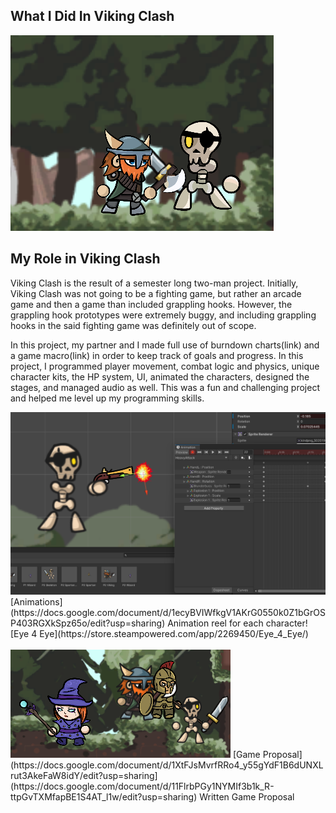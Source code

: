 ## What I Did In Viking Clash
<img src="images/clash.png?raw=true"/>

## My Role in Viking Clash
Viking Clash is the result of a semester long two-man project. Initially, Viking Clash was not going to be a fighting game, but rather an arcade game and then a game than included grappling hooks. However, the grappling hook prototypes were extremely buggy, and including grappling hooks in the said fighting game was definitely out of scope. 

In this project, my partner and I made full use of burndown charts(link) and a game macro(link) in order to keep track of goals and progress. In this project, I programmed player movement, combat logic and physics, unique character kits, the HP system, UI, animated the characters, designed the stages, and managed audio as well. This was a fun and challenging project and helped me level up my programming skills. 

<img src="images/skeleton.png?raw=true"/>
[Animations](https://docs.google.com/document/d/1ecyBVIWfkgV1AKrG0550k0Z1bGrOSP403RGXkSpz65o/edit?usp=sharing)                                                             
Animation reel for each character!
[Eye 4 Eye](https://store.steampowered.com/app/2269450/Eye_4_Eye/)
<br><br>

<img src="images/roster.png?raw=true"/>
[Game Proposal](https://docs.google.com/document/d/1XtFJsMvrfRRo4_y55gYdF1B6dUNXLrut3AkeFaW8idY/edit?usp=sharing](https://docs.google.com/document/d/11FlrbPGy1NYMIf3b1k_R-ttpGvTXMfapBE1S4AT_l1w/edit?usp=sharing)                                                       
Written Game Proposal 
